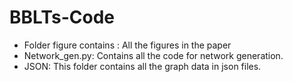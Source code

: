 # BBLTs-Code

* Folder figure contains : All the figures in the paper
* Network_gen.py: Contains all the code for network generation.
* JSON: This folder contains all the graph data in json files.

